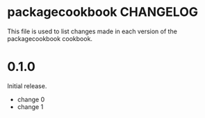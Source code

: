 # packagecookbook CHANGELOG

This file is used to list changes made in each version of the packagecookbook cookbook.

# 0.1.0

Initial release.

- change 0
- change 1

